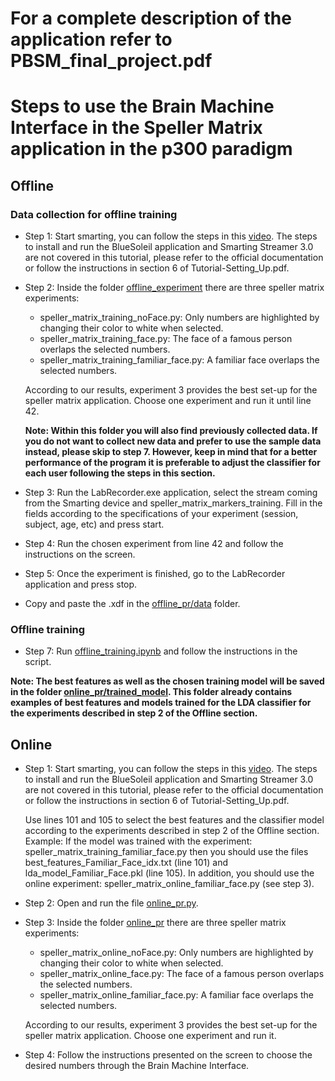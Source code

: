 # For a complete description of the application refer to PBSM_final_project.pdf

# Steps to use the Brain Machine Interface in the Speller Matrix application in the p300 paradigm

## Offline
### Data collection for offline training

- Step 1: Start smarting, you can follow the steps in this [video](https://www.youtube.com/watch?v=w4Qn58kp0_4). The steps to install and run the BlueSoleil application and Smarting Streamer 3.0 are not covered in this tutorial, please refer to the official documentation or follow the instructions in section 6 of Tutorial-Setting_Up.pdf.

- Step 2: Inside the folder [offline_experiment](offline_experiment) there are three speller matrix experiments:
  - speller_matrix_training_noFace.py: Only numbers are highlighted by changing their color to white when selected.
  - speller_matrix_training_face.py: The face of a famous person overlaps the selected numbers.
  - speller_matrix_training_familiar_face.py: A familiar face overlaps the selected numbers.

  According to our results, experiment 3 provides the best set-up for the speller matrix application. Choose one experiment and run it until line 42.

  **Note: Within this folder you will also find previously collected data. If you do not want to collect new data and prefer to use the sample data instead, please skip to step 7. However, keep in mind that for a better performance of the program it is preferable to adjust the classifier for each user following the steps in this section.**

- Step 3: Run the LabRecorder.exe application, select the stream coming from the Smarting device and speller_matrix_markers_training. Fill in the fields according to the specifications of your experiment (session, subject, age, etc) and press start.

- Step 4: Run the chosen experiment from line 42 and follow the instructions on the screen.

- Step 5: Once the experiment is finished, go to the LabRecorder application and press stop.

- Copy and paste the .xdf in the [offline_pr/data](offline_pr/data) folder.

### Offline training

- Step 7: Run [offline_training.ipynb](offline_pr/offline_training.ipynb) and follow the instructions in the script.

**Note: The best features as well as the chosen training model will be saved in the folder [online_pr/trained_model](online_pr/trained_model). This folder already contains examples of best features and models trained for the LDA classifier for the experiments described in step 2 of the Offline section.**

## Online

- Step 1: Start smarting, you can follow the steps in this [video](https://www.youtube.com/watch?v=w4Qn58kp0_4). The steps to install and run the BlueSoleil application and Smarting Streamer 3.0 are not covered in this tutorial, please refer to the official documentation or follow the instructions in section 6 of Tutorial-Setting_Up.pdf.

  Use lines 101 and 105 to select the best features and the classifier model according to the experiments described in step 2 of the Offline section. Example: If the model was trained with the experiment: speller_matrix_training_familiar_face.py then you should use the files best_features_Familiar_Face_idx.txt (line 101) and lda_model_Familiar_Face.pkl (line 105). In addition, you should use the online experiment: speller_matrix_online_familiar_face.py (see step 3). 
  
- Step 2: Open and run the file [online_pr.py](online_pr/online_pr.py).

- Step 3: Inside the folder [online_pr](online_pr) there are three speller matrix experiments:
  - speller_matrix_online_noFace.py: Only numbers are highlighted by changing their color to white when selected.
  - speller_matrix_online_face.py: The face of a famous person overlaps the selected numbers.
  - speller_matrix_online_familiar_face.py: A familiar face overlaps the selected numbers.

   According to our results, experiment 3 provides the best set-up for the speller matrix application. Choose one experiment and run it.

- Step 4: Follow the instructions presented on the screen to choose the desired numbers through the Brain Machine Interface.
